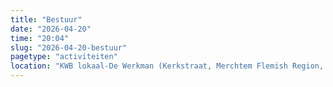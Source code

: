```yaml
---
title: "Bestuur"
date: "2026-04-20"
time: "20:04"
slug: "2026-04-20-bestuur"
pagetype: "activiteiten"
location: "KWB lokaal-De Werkman (Kerkstraat, Merchtem Flemish Region, Belgium)"
---
```




